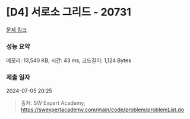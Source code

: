 # [D4] 서로소 그리드 - 20731 

[문제 링크](https://swexpertacademy.com/main/code/problem/problemDetail.do?contestProbId=AY6ci8cKecUDFAXt) 

### 성능 요약

메모리: 13,540 KB, 시간: 43 ms, 코드길이: 1,124 Bytes

### 제출 일자

2024-07-05 20:25



> 출처: SW Expert Academy, https://swexpertacademy.com/main/code/problem/problemList.do